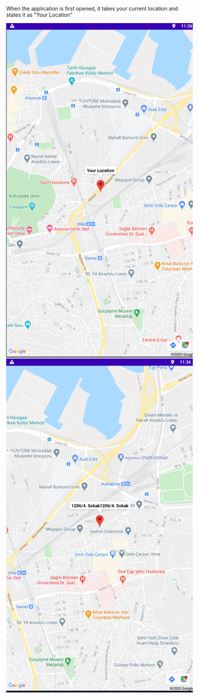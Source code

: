 When the application is first opened, it takes your current location and states it as "Your Location"

![Your Location](../assets/image/LocationFinderApp/Capture.PNG)
![Selected Location Address](../assets/image/LocationFinderApp/Capture1.PNG)
